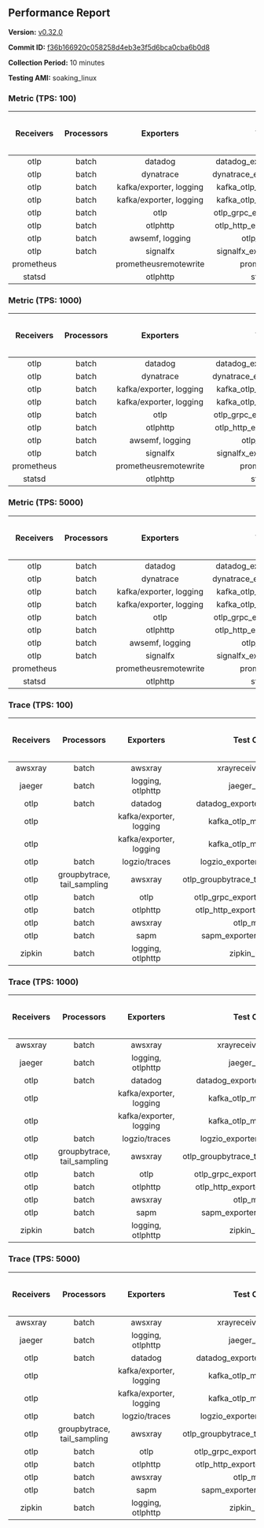 ## Performance Report

**Version:** [v0.32.0](https://github.com/aws-observability/aws-otel-collector/releases/tag/v0.32.0)

**Commit ID:** [f36b166920c058258d4eb3e3f5d6bca0cba6b0d8](https://github.com/aws-observability/aws-otel-collector/commit/f36b166920c058258d4eb3e3f5d6bca0cba6b0d8)

**Collection Period:** 10 minutes

**Testing AMI:** soaking_linux


### Metric (TPS: 100)
| Receivers | Processors | Exporters | Test Case | Data Type | Instance Type | Avg CPU Usage (Percent) | Avg Memory Usage (Megabytes) | Max CPU Usage (Percent) | Max Memory Usage (Megabytes) |
|:---------:|:----------:|:---------:|:---------:|:---------:|:-------------:|:-----------------------:|:----------------------------:|:-----------------------:|:----------------------------:|
| otlp | batch | datadog | datadog_exporter_metric_mock | otlp | m5.2xlarge | 0.05 | 76.11 | 0.20 | 77.09 |
| otlp | batch | dynatrace | dynatrace_exporter_metric_mock | otlp | m5.2xlarge | 0.04 | 76.96 | 0.20 | 77.74 |
| otlp | batch | kafka/exporter, logging | kafka_otlp_metric_mock_2_8_1 | otlp | m5.2xlarge | 0.05 | 80.06 | 0.20 | 80.85 |
| otlp | batch | kafka/exporter, logging | kafka_otlp_metric_mock_3_2_0 | otlp | m5.2xlarge | 0.05 | 80.40 | 0.20 | 81.94 |
| otlp | batch | otlp | otlp_grpc_exporter_metric_mock | otlp | m5.2xlarge | 0.05 | 76.34 | 0.20 | 76.60 |
| otlp | batch | otlphttp | otlp_http_exporter_metric_mock | otlp | m5.2xlarge | 0.03 | 75.44 | 0.20 | 75.52 |
| otlp | batch | awsemf, logging | otlp_metric_mock | otlp | m5.2xlarge | 0.04 | 74.75 | 0.20 | 75.26 |
| otlp | batch | signalfx | signalfx_exporter_metric_mock | otlp | m5.2xlarge | 0.03 | 74.30 | 0.20 | 75.17 |
| prometheus |  | prometheusremotewrite | prometheus_mock | prometheus | m5.2xlarge | 0.08 | 92.07 | 0.30 | 93.33 |
| statsd |  | otlphttp | statsd_mock | statsd | m5.2xlarge | 0.01 | 75.18 | 0.20 | 75.33 |

### Metric (TPS: 1000)
| Receivers | Processors | Exporters | Test Case | Data Type | Instance Type | Avg CPU Usage (Percent) | Avg Memory Usage (Megabytes) | Max CPU Usage (Percent) | Max Memory Usage (Megabytes) |
|:---------:|:----------:|:---------:|:---------:|:---------:|:-------------:|:-----------------------:|:----------------------------:|:-----------------------:|:----------------------------:|
| otlp | batch | datadog | datadog_exporter_metric_mock | otlp | m5.2xlarge | 0.04 | 77.20 | 0.20 | 77.42 |
| otlp | batch | dynatrace | dynatrace_exporter_metric_mock | otlp | m5.2xlarge | 0.04 | 74.79 | 0.20 | 75.40 |
| otlp | batch | kafka/exporter, logging | kafka_otlp_metric_mock_2_8_1 | otlp | m5.2xlarge | 0.04 | 80.43 | 0.20 | 81.89 |
| otlp | batch | kafka/exporter, logging | kafka_otlp_metric_mock_3_2_0 | otlp | m5.2xlarge | 0.06 | 80.27 | 0.10 | 80.69 |
| otlp | batch | otlp | otlp_grpc_exporter_metric_mock | otlp | m5.2xlarge | 0.04 | 74.22 | 0.10 | 74.82 |
| otlp | batch | otlphttp | otlp_http_exporter_metric_mock | otlp | m5.2xlarge | 0.03 | 75.02 | 0.20 | 75.76 |
| otlp | batch | awsemf, logging | otlp_metric_mock | otlp | m5.2xlarge | 0.04 | 75.15 | 0.10 | 75.58 |
| otlp | batch | signalfx | signalfx_exporter_metric_mock | otlp | m5.2xlarge | 0.04 | 76.46 | 0.20 | 76.69 |
| prometheus |  | prometheusremotewrite | prometheus_mock | prometheus | m5.2xlarge | 0.89 | 117.50 | 1.50 | 124.04 |
| statsd |  | otlphttp | statsd_mock | statsd | m5.2xlarge | 0.01 | 74.61 | 0.10 | 75.43 |

### Metric (TPS: 5000)
| Receivers | Processors | Exporters | Test Case | Data Type | Instance Type | Avg CPU Usage (Percent) | Avg Memory Usage (Megabytes) | Max CPU Usage (Percent) | Max Memory Usage (Megabytes) |
|:---------:|:----------:|:---------:|:---------:|:---------:|:-------------:|:-----------------------:|:----------------------------:|:-----------------------:|:----------------------------:|
| otlp | batch | datadog | datadog_exporter_metric_mock | otlp | m5.2xlarge | 0.05 | 76.52 | 0.20 | 76.60 |
| otlp | batch | dynatrace | dynatrace_exporter_metric_mock | otlp | m5.2xlarge | 0.03 | 73.82 | 0.20 | 74.34 |
| otlp | batch | kafka/exporter, logging | kafka_otlp_metric_mock_2_8_1 | otlp | m5.2xlarge | 0.14 | 79.74 | 0.30 | 80.52 |
| otlp | batch | kafka/exporter, logging | kafka_otlp_metric_mock_3_2_0 | otlp | m5.2xlarge | 0.15 | 80.10 | 0.30 | 81.35 |
| otlp | batch | otlp | otlp_grpc_exporter_metric_mock | otlp | m5.2xlarge | 0.04 | 75.79 | 0.20 | 76.46 |
| otlp | batch | otlphttp | otlp_http_exporter_metric_mock | otlp | m5.2xlarge | 0.03 | 76.01 | 0.10 | 76.26 |
| otlp | batch | awsemf, logging | otlp_metric_mock | otlp | m5.2xlarge | 0.04 | 75.80 | 0.20 | 76.29 |
| otlp | batch | signalfx | signalfx_exporter_metric_mock | otlp | m5.2xlarge | 0.04 | 75.28 | 0.20 | 75.62 |
| prometheus |  | prometheusremotewrite | prometheus_mock | prometheus | m5.2xlarge | 5.32 | 247.88 | 8.60 | 273.03 |
| statsd |  | otlphttp | statsd_mock | statsd | m5.2xlarge | 0.01 | 75.31 | 0.10 | 75.89 |

### Trace (TPS: 100)
| Receivers | Processors | Exporters | Test Case | Data Type | Instance Type | Avg CPU Usage (Percent) | Avg Memory Usage (Megabytes) | Max CPU Usage (Percent) | Max Memory Usage (Megabytes) |
|:---------:|:----------:|:---------:|:---------:|:---------:|:-------------:|:-----------------------:|:----------------------------:|:-----------------------:|:----------------------------:|
| awsxray | batch | awsxray | xrayreceiver_mock | xray | m5.2xlarge | 3.88 | 89.82 | 4.10 | 91.04 |
| jaeger | batch | logging, otlphttp | jaeger_mock | jaeger | m5.2xlarge | 2.92 | 99.14 | 15.70 | 102.03 |
| otlp | batch | datadog | datadog_exporter_trace_mock | otlp | m5.2xlarge | 4.51 | 96.23 | 4.80 | 97.53 |
| otlp |  | kafka/exporter, logging | kafka_otlp_mock_2_8_1 | otlp | m5.2xlarge | 9.02 | 104.55 | 14.90 | 109.80 |
| otlp |  | kafka/exporter, logging | kafka_otlp_mock_3_2_0 | otlp | m5.2xlarge | 31.92 | 152.68 | 40.10 | 186.45 |
| otlp | batch | logzio/traces | logzio_exporter_trace_mock | otlp | m5.2xlarge | 4.17 | 98.81 | 4.80 | 100.64 |
| otlp | groupbytrace, tail_sampling | awsxray | otlp_groupbytrace_tailsampling_mock | otlp | m5.2xlarge | 4.98 | 109.96 | 5.60 | 127.80 |
| otlp | batch | otlp | otlp_grpc_exporter_trace_mock | otlp | m5.2xlarge | 3.00 | 124.36 | 3.50 | 131.01 |
| otlp | batch | otlphttp | otlp_http_exporter_trace_mock | otlp | m5.2xlarge | 3.61 | 97.77 | 4.10 | 99.50 |
| otlp | batch | awsxray | otlp_mock | otlp | m5.2xlarge | 3.99 | 90.06 | 4.70 | 90.98 |
| otlp | batch | sapm | sapm_exporter_trace_mock | otlp | m5.2xlarge | 3.71 | 102.88 | 4.30 | 103.53 |
| zipkin | batch | logging, otlphttp | zipkin_mock | zipkin | m5.2xlarge | 4.49 | 96.21 | 16.70 | 99.72 |

### Trace (TPS: 1000)
| Receivers | Processors | Exporters | Test Case | Data Type | Instance Type | Avg CPU Usage (Percent) | Avg Memory Usage (Megabytes) | Max CPU Usage (Percent) | Max Memory Usage (Megabytes) |
|:---------:|:----------:|:---------:|:---------:|:---------:|:-------------:|:-----------------------:|:----------------------------:|:-----------------------:|:----------------------------:|
| awsxray | batch | awsxray | xrayreceiver_mock | xray | m5.2xlarge | 19.27 | 93.14 | 19.80 | 95.12 |
| jaeger | batch | logging, otlphttp | jaeger_mock | jaeger | m5.2xlarge | 25.61 | 162.77 | 45.50 | 188.75 |
| otlp | batch | datadog | datadog_exporter_trace_mock | otlp | m5.2xlarge | 30.82 | 106.62 | 31.70 | 108.77 |
| otlp |  | kafka/exporter, logging | kafka_otlp_mock_2_8_1 | otlp | m5.2xlarge | 48.02 | 96.20 | 55.80 | 98.85 |
| otlp |  | kafka/exporter, logging | kafka_otlp_mock_3_2_0 | otlp | m5.2xlarge | 50.87 | 97.33 | 86.20 | 135.72 |
| otlp | batch | logzio/traces | logzio_exporter_trace_mock | otlp | m5.2xlarge | 28.06 | 95.53 | 28.50 | 97.39 |
| otlp | groupbytrace, tail_sampling | awsxray | otlp_groupbytrace_tailsampling_mock | otlp | m5.2xlarge | 47.12 | 146.64 | 50.10 | 149.62 |
| otlp | batch | otlp | otlp_grpc_exporter_trace_mock | otlp | m5.2xlarge | 25.59 | 465.25 | 28.50 | 519.76 |
| otlp | batch | otlphttp | otlp_http_exporter_trace_mock | otlp | m5.2xlarge | 26.03 | 95.44 | 33.20 | 98.23 |
| otlp | batch | awsxray | otlp_mock | otlp | m5.2xlarge | 29.25 | 93.14 | 34.30 | 94.90 |
| otlp | batch | sapm | sapm_exporter_trace_mock | otlp | m5.2xlarge | 25.69 | 104.99 | 26.20 | 105.82 |
| zipkin | batch | logging, otlphttp | zipkin_mock | zipkin | m5.2xlarge | 33.94 | 292.34 | 49.80 | 401.39 |

### Trace (TPS: 5000)
| Receivers | Processors | Exporters | Test Case | Data Type | Instance Type | Avg CPU Usage (Percent) | Avg Memory Usage (Megabytes) | Max CPU Usage (Percent) | Max Memory Usage (Megabytes) |
|:---------:|:----------:|:---------:|:---------:|:---------:|:-------------:|:-----------------------:|:----------------------------:|:-----------------------:|:----------------------------:|
| awsxray | batch | awsxray | xrayreceiver_mock | xray | m5.2xlarge | 27.76 | 104.95 | 29.40 | 111.33 |
| jaeger | batch | logging, otlphttp | jaeger_mock | jaeger | m5.2xlarge | 25.87 | 188.50 | 42.30 | 214.02 |
| otlp | batch | datadog | datadog_exporter_trace_mock | otlp | m5.2xlarge | 109.37 | 104.47 | 116.80 | 108.35 |
| otlp |  | kafka/exporter, logging | kafka_otlp_mock_2_8_1 | otlp | m5.2xlarge | 182.09 | 13673.42 | 372.96 | 23180.14 |
| otlp |  | kafka/exporter, logging | kafka_otlp_mock_3_2_0 | otlp | m5.2xlarge | 157.73 | 11720.28 | 349.00 | 19824.48 |
| otlp | batch | logzio/traces | logzio_exporter_trace_mock | otlp | m5.2xlarge | 104.45 | 96.08 | 111.70 | 97.79 |
| otlp | groupbytrace, tail_sampling | awsxray | otlp_groupbytrace_tailsampling_mock | otlp | m5.2xlarge | 192.66 | 192.47 | 200.81 | 196.46 |
| otlp | batch | otlp | otlp_grpc_exporter_trace_mock | otlp | m5.2xlarge | 97.72 | 2004.06 | 112.10 | 2245.24 |
| otlp | batch | otlphttp | otlp_http_exporter_trace_mock | otlp | m5.2xlarge | 95.62 | 93.57 | 103.19 | 95.36 |
| otlp | batch | awsxray | otlp_mock | otlp | m5.2xlarge | 108.06 | 16968.50 | 369.14 | 32294.87 |
| otlp | batch | sapm | sapm_exporter_trace_mock | otlp | m5.2xlarge | 91.40 | 108.32 | 95.71 | 109.98 |
| zipkin | batch | logging, otlphttp | zipkin_mock | zipkin | m5.2xlarge | 33.53 | 387.56 | 48.80 | 494.15 |
